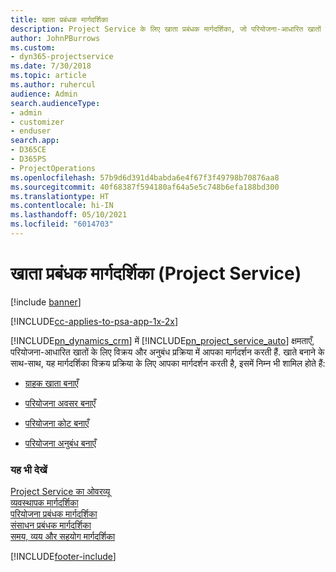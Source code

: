 ```yaml
---
title: खाता प्रबंधक मार्गदर्शिका
description: Project Service के लिए खाता प्रबंधक मार्गदर्शिका, जो परियोजना-आधारित खातों के लिए विक्रय और अनुबंध प्रक्रिया में आपका मार्गदर्शन करती है.
author: JohnPBurrows
ms.custom:
- dyn365-projectservice
ms.date: 7/30/2018
ms.topic: article
ms.author: ruhercul
audience: Admin
search.audienceType:
- admin
- customizer
- enduser
search.app:
- D365CE
- D365PS
- ProjectOperations
ms.openlocfilehash: 57b9d6d391d4babda6e4f67f3f49798b70876aa8
ms.sourcegitcommit: 40f68387f594180af64a5e5c748b6efa188bd300
ms.translationtype: HT
ms.contentlocale: hi-IN
ms.lasthandoff: 05/10/2021
ms.locfileid: "6014703"
---
```

# <a name="account-manager-guide-project-service"></a>खाता प्रबंधक मार्गदर्शिका (Project Service)

[!include [banner](../includes/psa-now-project-operations.md)]

[!INCLUDE[cc-applies-to-psa-app-1x-2x](../includes/cc-applies-to-psa-app-1x-2x.md)]

[!INCLUDE[pn_dynamics_crm](../includes/pn-dynamics-crm.md)] में [!INCLUDE[pn_project_service_auto](../includes/pn-project-service-auto.md)] क्षमताएँ, परियोजना-आधारित खातों के लिए विक्रय और अनुबंध प्रक्रिया में आपका मार्गदर्शन करती हैं. खाते बनाने के साथ-साथ, यह मार्गदर्शिका विक्रय प्रक्रिया के लिए आपका मार्गदर्शन करती है, इसमें निम्न भी शामिल होते हैं:  
  
-   [ग्राहक खाता बनाएँ](../psa/create-customer-account.md)  
  
-   [परियोजना अवसर बनाएँ](../psa/create-project-opportunity.md)  
  
-   [परियोजना कोट बनाएँ](../psa/create-project-quote.md)  
  
-   [परियोजना अनुबंध बनाएँ](../psa/create-project-contract.md)  
  
  
### <a name="see-also"></a>यह भी देखें  
 [Project Service का ओवरव्यू](../psa/overview.md)   
 [व्यवस्थापक मार्गदर्शिका](../psa/admin-guide.md)   
 [परियोजना प्रबंधक मार्गदर्शिका](../psa/project-manager-guide.md)   
 [संसाधन प्रबंधक मार्गदर्शिका](../psa/resource-manager-guide.md)   
 [समय, व्यय और सहयोग मार्गदर्शिका](../psa/time-expense-collaboration-guide.md)


[!INCLUDE[footer-include](../includes/footer-banner.md)]